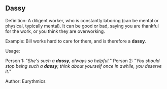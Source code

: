 ## Dassy

Definition: A diligent worker, who is constantly laboring (can be mental or physical, typically mental). It can be good or bad, 
saying you are thankful for the work, or you think they are overworking.

Example: Bill works hard to care for them, and is therefore a __dassy__.

Usage:

Person 1: "*She's such a __dassy__, always so helpful.*"
Person 2: "*You should stop being such a __dassy__; think about yourself once in awhile, you deserve it.*"

Author: Eurythmics
